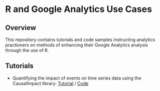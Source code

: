# R and Google Analytics Use Cases

## Overview

This repository contains tutorials and code samples instructing analytics practioners on methods of enhancing their Google Analytics analysis through the use of R.

## Tutorials

- Quantifying the impact of events on time series data using the CausalImpact library: [Tutorial](https://adamribaudo.github.io/R-Google-Analytics-Examples/Tutorial-Causal-Impact.nb.html) / [Code](Tutorial-Causal-Impact.Rmd)
